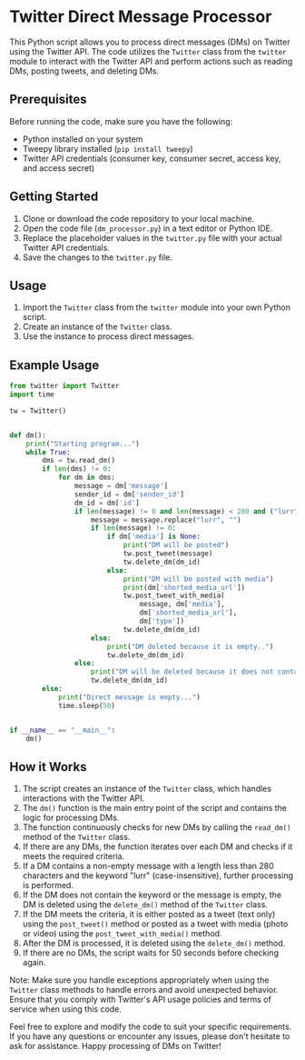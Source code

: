 # Twitter Direct Message Processor

This Python script allows you to process direct messages (DMs) on Twitter using the Twitter API. The code utilizes the `Twitter` class from the `twitter` module to interact with the Twitter API and perform actions such as reading DMs, posting tweets, and deleting DMs.

## Prerequisites

Before running the code, make sure you have the following:

- Python installed on your system
- Tweepy library installed (`pip install tweepy`)
- Twitter API credentials (consumer key, consumer secret, access key, and access secret)

## Getting Started

1. Clone or download the code repository to your local machine.
2. Open the code file (`dm_processor.py`) in a text editor or Python IDE.
3. Replace the placeholder values in the `twitter.py` file with your actual Twitter API credentials.
4. Save the changes to the `twitter.py` file.

## Usage

1. Import the `Twitter` class from the `twitter` module into your own Python script.
2. Create an instance of the `Twitter` class.
3. Use the instance to process direct messages.

## Example Usage

```python
from twitter import Twitter
import time

tw = Twitter()


def dm():
    print("Starting program...")
    while True:
        dms = tw.read_dm()
        if len(dms) != 0:
            for dm in dms:
                message = dm['message']
                sender_id = dm['sender_id']
                dm_id = dm['id']
                if len(message) != 0 and len(message) < 280 and ("lurr" in message.lower()):
                    message = message.replace("lurr", "")
                    if len(message) != 0:
                        if dm['media'] is None:
                            print("DM will be posted")
                            tw.post_tweet(message)
                            tw.delete_dm(dm_id)
                        else:
                            print("DM will be posted with media")
                            print(dm['shorted_media_url'])
                            tw.post_tweet_with_media(
                                message, dm['media'],
                                dm['shorted_media_url'],
                                dm['type'])
                            tw.delete_dm(dm_id)
                    else:
                        print("DM deleted because it is empty..")
                        tw.delete_dm(dm_id)
                else:
                    print("DM will be deleted because it does not contain the keyword..")
                    tw.delete_dm(dm_id)
        else:
            print("Direct message is empty...")
            time.sleep(50)


if __name__ == "__main__":
    dm()
```

## How it Works

1. The script creates an instance of the `Twitter` class, which handles interactions with the Twitter API.
2. The `dm()` function is the main entry point of the script and contains the logic for processing DMs.
3. The function continuously checks for new DMs by calling the `read_dm()` method of the `Twitter` class.
4. If there are any DMs, the function iterates over each DM and checks if it meets the required criteria.
5. If a DM contains a non-empty message with a length less than 280 characters and the keyword "lurr" (case-insensitive), further processing is performed.
6. If the DM does not contain the keyword or the message is empty, the DM is deleted using the `delete_dm()` method of the `Twitter` class.
7. If the DM meets the criteria, it is either posted as a tweet (text only) using the `post_tweet()` method or posted as a tweet with media (photo or video) using the `post_tweet_with_media()` method.
8. After the DM is processed, it is deleted using the `delete_dm()` method.
9. If there are no DMs, the script waits for 50 seconds before checking again.

Note: Make sure you handle exceptions appropriately when using the `Twitter` class methods to handle errors and avoid unexpected behavior. Ensure that you comply with Twitter's API usage policies and terms of service when using this code.

Feel free to explore and modify the code to suit your specific requirements. If you have any questions or encounter any issues, please don't hesitate to ask for assistance. Happy processing of DMs on Twitter!
